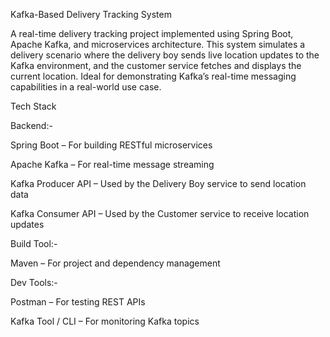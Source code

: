 Kafka-Based Delivery Tracking System

A real-time delivery tracking project implemented using Spring Boot, Apache Kafka, and microservices architecture. This system simulates a delivery scenario where the delivery boy sends live location updates to the Kafka environment, and the customer service fetches and displays the current location. Ideal for demonstrating Kafka’s real-time messaging capabilities in a real-world use case.

Tech Stack

Backend:-

Spring Boot – For building RESTful microservices

Apache Kafka – For real-time message streaming

Kafka Producer API – Used by the Delivery Boy service to send location data

Kafka Consumer API – Used by the Customer service to receive location updates

Build Tool:-

Maven – For project and dependency management

Dev Tools:-

Postman – For testing REST APIs

Kafka Tool / CLI – For monitoring Kafka topics
